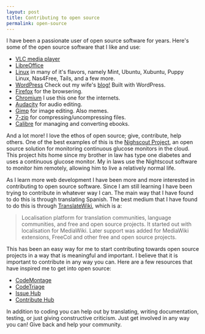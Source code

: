 ```yaml
---
layout: post
title: Contributing to open source
permalink: open-source
---  
```


I have been a passionate user of open source software for years. Here's some of the open source software that I like and use:

- [VLC media player](https://www.videolan.org/vlc/index.html)
- [LibreOffice](https://www.libreoffice.org/)
- [Linux](http://distrowatch.com/) in many of it's flavors, namely Mint, Ubuntu, Xubuntu, Puppy Linux, Nas4Free, Tails, and a few more.
- [WordPress](https://wordpress.org/) Check out my wife's [blog!](http://www.liesllove.com/) Built with WordPress.
- [Firefox](https://www.mozilla.org/) for the browsering.
- [Chromium](https://www.chromium.org/) I use this one for the internets.
- [Audacity](http://audacityteam.org/) for audio editing.
- [Gimp](https://www.gimp.org/) for image editing. Also memes.
- [7-zip](http://www.7-zip.org/) for compressing/uncompressing files.
- [Calibre](http://calibre-ebook.com/) for managing and converting ebooks.  

And a lot more! I love the ethos of open source; give, contribute, help others. One of the best examples of this is the [Nighscout Project](http://www.nightscout.info/), an open source solution for monitoring continuous glucose monitors in the cloud. This project hits home since my brother in law has type one diabetes and uses a continuous glucose monitor. My in laws use the Nightscout software to monitor him remotely, allowing him to live a relatively normal life.

As I learn more web development I have been more and more interested in contributing to open source software. Since I am still learning I have been trying to contribute in whatever way I can. The main way that I have found to do this is through translating Spanish. The best medium that I have found to do this is through [TranslateWiki](https://translatewiki.net/), which is a: 

> Localisation platform for translation communities, language communities, and free and open source projects. It started out with localisation for MediaWiki. Later support was added for MediaWiki extensions, FreeCol and other free and open source projects.  

This has been an easy way for me to start contributing towards open source projects in a way that is meaningful and important. I believe that it is important to contribute in any way you can. Here are a few resources that have inspired me to get into open source:  

- [CodeMontage](http://codemontage.com/)
- [CodeTriage](http://www.codetriage.com/)
- [Issue Hub](http://issuehub.io/)
- [Contribute Hub](http://contribhub.org/)  

In addition to coding you can help out by translating, writing documentation, testing, or just giving constructive criticism. Just get involved in any way you can! Give back and help your community.


